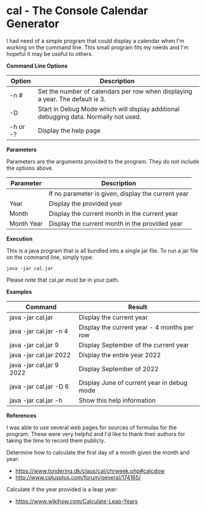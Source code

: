 # cal - The Console Calendar Generator

I had need of a simple program that could display a calendar when I'm working on the command line.  This small program fits my needs and I'm hopeful it may be useful to others.

**Command Line Options**

|Option|Description  |
|--|--|
|-n #| Set the number of calendars per row when displaying a year.  The default is 3.
|-D|Start in Debug Mode which will display additional debugging data. Normally not used.
|-h or -?|Display the help page

**Parameters**

Parameters are the arguments provided to the program.  They do not include the options above.

|Parameter|Description  |
|--|--|
|  |If no parameter is given, display the current year
|Year|Display the provided year
|Month|Display the current month in the current year
|Month Year|Display the current month in the provided year

**Execution**

This is a java program that is all bundled into a single jar file.  To run a jar file on the command line, simply type:

    java -jar cal.jar
  
 Please note that cal.jar must be in your path.

**Examples**

|Command|Result|
|---|---|
|java -jar cal.jar        | Display the current year
|java -jar cal.jar -n 4   | Display the current year - 4 months per row
|java -jar cal.jar 9      | Display September of the current year
|java -jar cal.jar 2022   | Display the entire year 2022
|java -jar cal.jar 9 2022 | Display September of 2022
|java -jar cal.jar -D 6   | Display June of current year in debug mode
|java -jar cal.jar -h     | Show this help information

**References**

I was able to use several web pages for sources of formulas for the program.  These were very helpful and I'd like to thank their authors for taking the time to record them publicly.

Determine how to calculate the first day of a month given the month and year:

* https://www.tondering.dk/claus/cal/chrweek.php#calcdow
* http://www.cplusplus.com/forum/general/174165/

Calculate if the year provided is a leap year:

* https://www.wikihow.com/Calculate-Leap-Years
